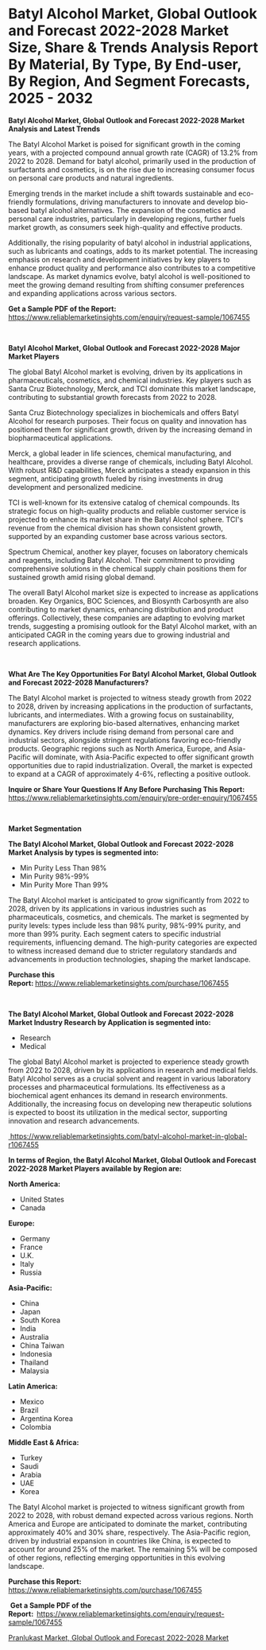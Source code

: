 <p><h1>Batyl Alcohol Market, Global Outlook and Forecast 2022-2028 Market Size, Share & Trends Analysis Report By Material, By Type, By End-user, By Region, And Segment Forecasts, 2025 - 2032</h1></p><p><strong>Batyl Alcohol Market, Global Outlook and Forecast 2022-2028 Market Analysis and Latest Trends</strong></p>
<p><p>The Batyl Alcohol Market is poised for significant growth in the coming years, with a projected compound annual growth rate (CAGR) of 13.2% from 2022 to 2028. Demand for batyl alcohol, primarily used in the production of surfactants and cosmetics, is on the rise due to increasing consumer focus on personal care products and natural ingredients. </p><p>Emerging trends in the market include a shift towards sustainable and eco-friendly formulations, driving manufacturers to innovate and develop bio-based batyl alcohol alternatives. The expansion of the cosmetics and personal care industries, particularly in developing regions, further fuels market growth, as consumers seek high-quality and effective products. </p><p>Additionally, the rising popularity of batyl alcohol in industrial applications, such as lubricants and coatings, adds to its market potential. The increasing emphasis on research and development initiatives by key players to enhance product quality and performance also contributes to a competitive landscape. As market dynamics evolve, batyl alcohol is well-positioned to meet the growing demand resulting from shifting consumer preferences and expanding applications across various sectors.</p></p>
<p><strong>Get a Sample PDF of the Report:&nbsp;</strong> <a href="https://www.reliablemarketinsights.com/enquiry/request-sample/1067455?utm_campaign=2631&utm_medium=2&utm_source=Github&utm_content=ia&utm_term=21032025&utm_id=batyl-alcohol-market-global-outlook-and-forecast-2022-2028">https://www.reliablemarketinsights.com/enquiry/request-sample/1067455</a></p>
<p>&nbsp;</p>
<p><strong>Batyl Alcohol Market, Global Outlook and Forecast 2022-2028 Major Market Players</strong></p>
<p><p>The global Batyl Alcohol market is evolving, driven by its applications in pharmaceuticals, cosmetics, and chemical industries. Key players such as Santa Cruz Biotechnology, Merck, and TCI dominate this market landscape, contributing to substantial growth forecasts from 2022 to 2028.</p><p>Santa Cruz Biotechnology specializes in biochemicals and offers Batyl Alcohol for research purposes. Their focus on quality and innovation has positioned them for significant growth, driven by the increasing demand in biopharmaceutical applications.</p><p>Merck, a global leader in life sciences, chemical manufacturing, and healthcare, provides a diverse range of chemicals, including Batyl Alcohol. With robust R&D capabilities, Merck anticipates a steady expansion in this segment, anticipating growth fueled by rising investments in drug development and personalized medicine.</p><p>TCI is well-known for its extensive catalog of chemical compounds. Its strategic focus on high-quality products and reliable customer service is projected to enhance its market share in the Batyl Alcohol sphere. TCI's revenue from the chemical division has shown consistent growth, supported by an expanding customer base across various sectors.</p><p>Spectrum Chemical, another key player, focuses on laboratory chemicals and reagents, including Batyl Alcohol. Their commitment to providing comprehensive solutions in the chemical supply chain positions them for sustained growth amid rising global demand.</p><p>The overall Batyl Alcohol market size is expected to increase as applications broaden. Key Organics, BOC Sciences, and Biosynth Carbosynth are also contributing to market dynamics, enhancing distribution and product offerings. Collectively, these companies are adapting to evolving market trends, suggesting a promising outlook for the Batyl Alcohol market, with an anticipated CAGR in the coming years due to growing industrial and research applications.</p></p>
<p>&nbsp;</p>
<p><strong>What Are The Key Opportunities For Batyl Alcohol Market, Global Outlook and Forecast 2022-2028 Manufacturers?</strong></p>
<p><p>The Batyl Alcohol market is projected to witness steady growth from 2022 to 2028, driven by increasing applications in the production of surfactants, lubricants, and intermediates. With a growing focus on sustainability, manufacturers are exploring bio-based alternatives, enhancing market dynamics. Key drivers include rising demand from personal care and industrial sectors, alongside stringent regulations favoring eco-friendly products. Geographic regions such as North America, Europe, and Asia-Pacific will dominate, with Asia-Pacific expected to offer significant growth opportunities due to rapid industrialization. Overall, the market is expected to expand at a CAGR of approximately 4-6%, reflecting a positive outlook.</p></p>
<p><strong>Inquire or Share Your Questions If Any Before Purchasing This Report:</strong> <a href="https://www.reliablemarketinsights.com/enquiry/pre-order-enquiry/1067455?utm_campaign=2631&utm_medium=2&utm_source=Github&utm_content=ia&utm_term=21032025&utm_id=batyl-alcohol-market-global-outlook-and-forecast-2022-2028">https://www.reliablemarketinsights.com/enquiry/pre-order-enquiry/1067455</a></p>
<p>&nbsp;</p>
<p><strong>Market Segmentation</strong></p>
<p><strong>The Batyl Alcohol Market, Global Outlook and Forecast 2022-2028 Market Analysis by types is segmented into:</strong></p>
<p><ul><li>Min Purity Less Than 98%</li><li>Min Purity 98%-99%</li><li>Min Purity More Than 99%</li></ul></p>
<p><p>The Batyl Alcohol market is anticipated to grow significantly from 2022 to 2028, driven by its applications in various industries such as pharmaceuticals, cosmetics, and chemicals. The market is segmented by purity levels: types include less than 98% purity, 98%-99% purity, and more than 99% purity. Each segment caters to specific industrial requirements, influencing demand. The high-purity categories are expected to witness increased demand due to stricter regulatory standards and advancements in production technologies, shaping the market landscape.</p></p>
<p><strong>Purchase this Report:&nbsp;</strong><a href="https://www.reliablemarketinsights.com/purchase/1067455?utm_campaign=2631&utm_medium=2&utm_source=Github&utm_content=ia&utm_term=21032025&utm_id=batyl-alcohol-market-global-outlook-and-forecast-2022-2028">https://www.reliablemarketinsights.com/purchase/1067455</a></p>
<p>&nbsp;</p>
<p><strong>The Batyl Alcohol Market, Global Outlook and Forecast 2022-2028 Market Industry Research by Application is segmented into:</strong></p>
<p><ul><li>Research</li><li>Medical</li></ul></p>
<p><p>The global Batyl Alcohol market is projected to experience steady growth from 2022 to 2028, driven by its applications in research and medical fields. Batyl Alcohol serves as a crucial solvent and reagent in various laboratory processes and pharmaceutical formulations. Its effectiveness as a biochemical agent enhances its demand in research environments. Additionally, the increasing focus on developing new therapeutic solutions is expected to boost its utilization in the medical sector, supporting innovation and research advancements.</p></p>
<p><a href="https://www.reliablemarketinsights.com/batyl-alcohol-market-in-global-r1067455?utm_campaign=2631&utm_medium=2&utm_source=Github&utm_content=ia&utm_term=21032025&utm_id=batyl-alcohol-market-global-outlook-and-forecast-2022-2028">&nbsp;https://www.reliablemarketinsights.com/batyl-alcohol-market-in-global-r1067455</a></p>
<p><strong>In terms of Region, the Batyl Alcohol Market, Global Outlook and Forecast 2022-2028 Market Players available by Region are:</strong></p>
<p>
    <p> <strong> North America: </strong>
        <ul>
            <li>United States</li>
            <li>Canada</li>
        </ul>
        </p> 
    <p> <strong> Europe: </strong>
        <ul>
            <li>Germany</li>
            <li>France</li>
            <li>U.K.</li>
            <li>Italy</li>
            <li>Russia</li>
        </ul>
        </p> 
    <p> <strong> Asia-Pacific: </strong>
        <ul>
            <li>China</li>
            <li>Japan</li>
            <li>South Korea</li>
            <li>India</li>
            <li>Australia</li>
            <li>China Taiwan</li>
            <li>Indonesia</li>
            <li>Thailand</li>
            <li>Malaysia</li>
        </ul>
        </p> 
    <p> <strong> Latin America: </strong>
        <ul>
            <li>Mexico</li>
            <li>Brazil</li>
            <li>Argentina Korea</li>
            <li>Colombia</li>
        </ul>
        </p> 
    <p> <strong> Middle East & Africa: </strong>
        <ul>
            <li>Turkey</li>
            <li>Saudi</li>
            <li>Arabia</li>
            <li>UAE</li>
            <li>Korea</li>
        </ul>
    </p>
    </p>
<p><p>The Batyl Alcohol market is projected to witness significant growth from 2022 to 2028, with robust demand expected across various regions. North America and Europe are anticipated to dominate the market, contributing approximately 40% and 30% share, respectively. The Asia-Pacific region, driven by industrial expansion in countries like China, is expected to account for around 25% of the market. The remaining 5% will be composed of other regions, reflecting emerging opportunities in this evolving landscape.</p></p>
<p><strong>Purchase this Report: </strong><a href="https://www.reliablemarketinsights.com/purchase/1067455?utm_campaign=2631&utm_medium=2&utm_source=Github&utm_content=ia&utm_term=21032025&utm_id=batyl-alcohol-market-global-outlook-and-forecast-2022-2028">https://www.reliablemarketinsights.com/purchase/1067455</a></p>
<p>&nbsp;<strong>Get a Sample PDF of the Report:&nbsp;&nbsp;</strong><a href="https://www.reliablemarketinsights.com/enquiry/request-sample/1067455?utm_campaign=2631&utm_medium=2&utm_source=Github&utm_content=ia&utm_term=21032025&utm_id=batyl-alcohol-market-global-outlook-and-forecast-2022-2028">https://www.reliablemarketinsights.com/enquiry/request-sample/1067455</a></p>
<p><strong></strong></p>
<p><p><a href="https://github.com/alberthagorsuch/Market-Research-Report-List-1/blob/main/pranlukast-market-global-outlook-and-forecast-2022-2028-market.md?utm_campaign=2631&utm_medium=2&utm_source=Github&utm_content=ia&utm_term=21032025&utm_id=batyl-alcohol-market-global-outlook-and-forecast-2022-2028">Pranlukast Market, Global Outlook and Forecast 2022-2028 Market</a></p></p>
